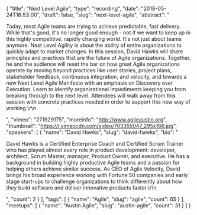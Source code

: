 {
  "title": "Next Level Agile",
  "type": "recording",
  "date": "2018-05-24T16:53:00",
  "draft": false,
  "slug": "next-level-agile",
  "abstract": "<p>Today, most Agile teams are trying to achieve predictable, fast delivery. While that's good, it's no longer good enough - not if we want to keep up in this highly competitive, rapidly changing world. It's not just about teams anymore. Next Level Agility is about the ability of entire organizations to quickly adapt to market changes. In this session, David Hawks will share principles and practices that are the future of Agile organizations. Together, he and the audience will reset the bar on how great Agile organizations operate by moving beyond practices like user stories, project plans, stakeholder feedback, continuous integration, and velocity, and towards a new Next Level Agile Manifesto with an emphasis on Discovery over Execution. Learn to identify organizational impediments keeping you from breaking through to the next level. Attendees will walk away from this session with concrete practices needed in order to support this new way of working.\r\n</p>",
  "vimeo": "271929175",
  "moreinfo": "http://www.agileaustin.org",
  "thumbnail": "https://i.vimeocdn.com/video/703355047_295x166.jpg",
  "speakers": [
    {
      "name": "David Hawks",
      "slug": "david-hawks",
      "bio": "<p>David Hawks is a Certified Enterprise Coach and Certified Scrum Trainer who has played almost every role in product development: developer, architect, Scrum Master, manager, Product Owner, and executive. He has a background in building highly productive Agile teams and a passion for helping others achieve similar success. As CEO of Agile Velocity, David brings his broad experience working with Fortune 50 companies and early stage start-ups to challenge organizations to think differently about how they build software and deliver innovative products faster.\r\n</p>",
      "count": 2
    }
  ],
  "tags": [
    {
      "name": "Agile",
      "slug": "agile",
      "count": 65
    }
  ],
  "meetups": [
    {
      "name": "Austin Agile",
      "slug": "austin-agile",
      "count": 31
    }
  ]
}
